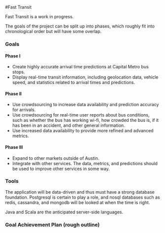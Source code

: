 #Fast Transit

Fast Transit is a work in progress. 

The goals of the project can be split up into phases, which roughly fit into chronological order but will have some overlap.

### Goals
#### Phase I 
* Create highly accurate arrival time predictions at Capital Metro bus stops.
* Display real-time transit information, including geolocation data, vehicle speed, and statistics related to arrival times and predictions.

#### Phase II
* Use crowdsourcing to increase data availability and prediction accuracy for arrivals. 
* Use crowdsourcing for real-time user reports about bus conditions, such as whether the bus has working wi-fi, how crowded the bus is, if it has been in an accident, and other general information.
* Use increased data availability to provide more refined and advanced metrics.

#### Phase III
* Expand to other markets outside of Austin.
* Integrate with other services. The data, metrics, and predictions should be used to improve other services in some way.

### Tools
The application will be data-driven and thus must have a strong database foundation. Postgresql is certain to play a role, and nosql databases such as redis, cassandra, and mongodb will be looked at when the time is right.

Java and Scala are the anticipated server-side languages.

### Goal Achievement Plan (rough outline)
